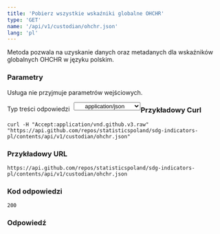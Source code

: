 ```yaml
---
title: 'Pobierz wszystkie wskaźniki globalne OHCHR'
type: 'GET'
name: '/api/v1/custodian/ohchr.json'
lang: 'pl'
---
```


Metoda pozwala na uzyskanie danych oraz metadanych dla wskaźników globalnych OHCHR w języku polskim.

### Parametry

<p>Usługa nie przyjmuje parametrów wejściowych.</p>

<p style='float:left;margin-top: 7px;'>Typ treści odpowiedzi</p>
<select style='float:left;padding: 0px 15px;width: 155px;margin-left: 10px;text-align-last: center;'>
  <option>application/json</option>
</select>

<div id='example1'>

<h3 id="przykładowy-curl">Przykładowy Curl</h3>

<p><code class="highlighter-rouge">curl -H "Accept:application/vnd.github.v3.raw" "https://api.github.com/repos/statisticspoland/sdg-indicators-pl/contents/api/v1/custodian/ohchr.json"</code></p>

<h3 id="przykładowy-url">Przykładowy URL</h3>

<p><code class="highlighter-rouge">https://api.github.com/repos/statisticspoland/sdg-indicators-pl/contents/api/v1/custodian/ohchr.json</code></p>

<h3 id="przykładowy-kod-odpowiedzi">Kod odpowiedzi</h3>

<p><code class="highlighter-rouge">200</code></p>

<h3 id="przykładowa-odpowiedź">Odpowiedź</h3>

<p><code class="highlighter-rouge" id="show-data-ohchr">
</code></p>

</div>


<script>

$.getJSON('https://sdg.gov.pl/api/v1/custodian/ohchr.json', function(data) {
    $('#show-data-ohchr').html(JSON.stringify(data, null, 2));
});

</script>
